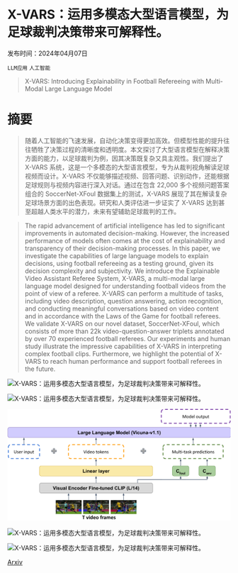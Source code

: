 # X-VARS：运用多模态大型语言模型，为足球裁判决策带来可解释性。

发布时间：2024年04月07日

`LLM应用` `人工智能`

> X-VARS: Introducing Explainability in Football Refereeing with Multi-Modal Large Language Model

# 摘要

> 随着人工智能的飞速发展，自动化决策变得更加高效。但模型性能的提升往往牺牲了决策过程的清晰度和透明度。本文探讨了大型语言模型在解释决策方面的能力，以足球裁判为例，因其决策既复杂又具主观性。我们提出了 X-VARS 系统，这是一个多模态的大型语言模型，专为从裁判视角解读足球视频而设计。X-VARS 不仅能够描述视频、回答问题、识别动作，还能根据足球规则与视频内容进行深入对话。通过在包含 22,000 多个视频问题答案组合的 SoccerNet-XFoul 数据集上的测试，X-VARS 展现了其在解读复杂足球场景方面的出色表现。研究和人类评估进一步证实了 X-VARS 达到甚至超越人类水平的潜力，未来有望辅助足球裁判的工作。

> The rapid advancement of artificial intelligence has led to significant improvements in automated decision-making. However, the increased performance of models often comes at the cost of explainability and transparency of their decision-making processes. In this paper, we investigate the capabilities of large language models to explain decisions, using football refereeing as a testing ground, given its decision complexity and subjectivity. We introduce the Explainable Video Assistant Referee System, X-VARS, a multi-modal large language model designed for understanding football videos from the point of view of a referee. X-VARS can perform a multitude of tasks, including video description, question answering, action recognition, and conducting meaningful conversations based on video content and in accordance with the Laws of the Game for football referees. We validate X-VARS on our novel dataset, SoccerNet-XFoul, which consists of more than 22k video-question-answer triplets annotated by over 70 experienced football referees. Our experiments and human study illustrate the impressive capabilities of X-VARS in interpreting complex football clips. Furthermore, we highlight the potential of X-VARS to reach human performance and support football referees in the future.

![X-VARS：运用多模态大型语言模型，为足球裁判决策带来可解释性。](../../../paper_images/2404.06332/x1.png)

![X-VARS：运用多模态大型语言模型，为足球裁判决策带来可解释性。](../../../paper_images/2404.06332/x2.png)

![X-VARS：运用多模态大型语言模型，为足球裁判决策带来可解释性。](../../../paper_images/2404.06332/x3.png)

![X-VARS：运用多模态大型语言模型，为足球裁判决策带来可解释性。](../../../paper_images/2404.06332/x4.png)

![X-VARS：运用多模态大型语言模型，为足球裁判决策带来可解释性。](../../../paper_images/2404.06332/x5.png)

[Arxiv](https://arxiv.org/abs/2404.06332)